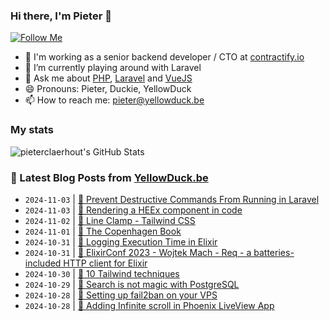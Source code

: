 ### Hi there, I'm Pieter 👋  
[![Follow Me](https://img.shields.io/github/followers/pieterclaerhout?label=Follow&style=social)](https://github.com/pieterclaerhout)

- 🏢 I'm working as a senior backend developer / CTO at [contractify.io](https://contractify.io)
- 🌱 I’m currently playing around with Laravel
- 💬 Ask me about [PHP](https://php.net), [Laravel](http://laravel.com) and [VueJS](https://vuejs.org)
- 😄 Pronouns: Pieter, Duckie, YellowDuck
- 📫 How to reach me: pieter@yellowduck.be

### My stats

![pieterclaerhout's GitHub Stats](https://github-readme-stats.vercel.app/api?username=pieterclaerhout&show_icons=true&count_private=true&line_height=40)

### 📩 Latest Blog Posts from [YellowDuck.be](https://www.yellowduck.be/)
<!-- BLOG-POST-LIST:START -->
- `2024-11-03` | [🔗 Prevent Destructive Commands From Running in Laravel](https://www.yellowduck.be/posts/prevent-destructive-commands-from-running-in-laravel-laravel-news)  
- `2024-11-03` | [🐥 Rendering a HEEx component in code](https://www.yellowduck.be/posts/rendering-a-heex-component-in-code)  
- `2024-11-02` | [🔗 Line Clamp - Tailwind CSS](https://www.yellowduck.be/posts/line-clamp-tailwind-css)  
- `2024-11-01` | [🔗 The Copenhagen Book](https://www.yellowduck.be/posts/the-copenhagen-book)  
- `2024-10-31` | [🐥 Logging Execution Time in Elixir](https://www.yellowduck.be/posts/logging-execution-time-in-elixir)  
- `2024-10-31` | [🔗 ElixirConf 2023 - Wojtek Mach - Req - a batteries-included HTTP client for Elixir](https://www.yellowduck.be/posts/elixirconf-2023-wojtek-mach-req-a-batteries-included-http-client-for-elixir)  
- `2024-10-30` | [🔗 10 Tailwind techniques](https://www.yellowduck.be/posts/10-tailwind-techniques)  
- `2024-10-29` | [🔗 Search is not magic with PostgreSQL](https://www.yellowduck.be/posts/search-is-not-magic-with-postgresql)  
- `2024-10-28` | [🐥 Setting up fail2ban on your VPS](https://www.yellowduck.be/posts/setting-up-fail2ban-on-your-vps)  
- `2024-10-28` | [🔗 Adding Infinite scroll in Phoenix LiveView App](https://www.yellowduck.be/posts/adding-infinite-scroll-in-phoenix-liveview-app)  

<!-- BLOG-POST-LIST:END -->
